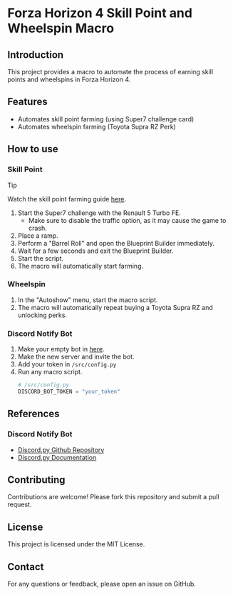 # Forza Horizon 4 Skill Point and Wheelspin Macro

## Introduction
This project provides a macro to automate the process of earning skill points and wheelspins in Forza Horizon 4.

## Features
- Automates skill point farming (using Super7 challenge card)
- Automates wheelspin farming (Toyota Supra RZ Perk)

## How to use
### Skill Point
> [!TIP]
> Watch the skill point farming guide [here](https://www.youtube.com/watch?v=j3w4MwZ-Ruk).  

1. Start the Super7 challenge with the Renault 5 Turbo FE.
    * Make sure to disable the traffic option, as it may cause the game to crash.
2. Place a ramp.
3. Perform a "Barrel Roll" and open the Blueprint Builder immediately.
4. Wait for a few seconds and exit the Blueprint Builder.
5. Start the script.
6. The macro will automatically start farming.

### Wheelspin
1. In the "Autoshow" menu, start the macro script.
2. The macro will automatically repeat buying a Toyota Supra RZ and unlocking perks.

### Discord Notify Bot
1. Make your empty bot in [here](https://discord.com/developers).
2. Make the new server and invite the bot.
3. Add your token in `/src/config.py`
4. Run any macro script.
   ```python
   # /src/config.py
   DISCORD_BOT_TOKEN = "your_token"
   ```

## References
### Discord Notify Bot
- [Discord.py Github Repository](https://py.delta.chat)
- [Discord.py Documentation](https://discordpy.readthedocs.io/en/stable/index.html)

## Contributing
Contributions are welcome! Please fork this repository and submit a pull request.

## License
This project is licensed under the MIT License.

## Contact
For any questions or feedback, please open an issue on GitHub.